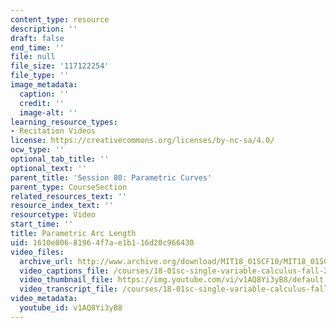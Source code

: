 ```yaml
---
content_type: resource
description: ''
draft: false
end_time: ''
file: null
file_size: '117122254'
file_type: ''
image_metadata:
  caption: ''
  credit: ''
  image-alt: ''
learning_resource_types:
- Recitation Videos
license: https://creativecommons.org/licenses/by-nc-sa/4.0/
ocw_type: ''
optional_tab_title: ''
optional_text: ''
parent_title: 'Session 80: Parametric Curves'
parent_type: CourseSection
related_resources_text: ''
resource_index_text: ''
resourcetype: Video
start_time: ''
title: Parametric Arc Length
uid: 1610e806-8196-4f7a-e1b1-16d20c966430
video_files:
  archive_url: http://www.archive.org/download/MIT18_01SCF10/MIT18_01SCF10Rec_60_300k.mp4
  video_captions_file: /courses/18-01sc-single-variable-calculus-fall-2010/1e693abeac655ab8b513ad44119873dc_v1AQ8Yi3yB8.vtt
  video_thumbnail_file: https://img.youtube.com/vi/v1AQ8Yi3yB8/default.jpg
  video_transcript_file: /courses/18-01sc-single-variable-calculus-fall-2010/90e70b6e467bb945fc3e7f9bbbfcab9e_v1AQ8Yi3yB8.pdf
video_metadata:
  youtube_id: v1AQ8Yi3yB8
---
```

